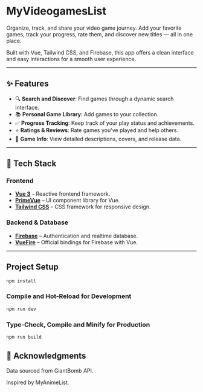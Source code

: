 # MyVideogamesList

Organize, track, and share your video game journey. Add your favorite games, track your progress, rate them, and discover new titles — all in one place.

Built with Vue, Tailwind CSS, and Firebase, this app offers a clean interface and easy interactions for a smooth user experience.

---

## ✨ Features

- 🔍 **Search and Discover**: Find games through a dynamic search interface.
- 📚 **Personal Game Library**: Add games to your collection.
- ✅ **Progress Tracking**: Keep track of your play status and achievements.
- ⭐ **Ratings & Reviews**: Rate games you've played and help others.
- 📄 **Game Info**: View detailed descriptions, covers, and release data.

---

## 🚀 Tech Stack

### Frontend
- [**Vue 3**](https://vuejs.org/) – Reactive frontend framework.
- [**PrimeVue**](https://primevue.org/) – UI component library for Vue.
- [**Tailwind CSS**](https://tailwindcss.com/) – CSS framework for responsive design.

### Backend & Database
- [**Firebase**](https://firebase.google.com/) – Authentication and realtime database.
- [**VueFire**](https://vuefire.vuejs.org/guide/getting-started.html) – Official bindings for Firebase with Vue.

---

## Project Setup

```sh
npm install
```

### Compile and Hot-Reload for Development

```sh
npm run dev
```

### Type-Check, Compile and Minify for Production

```sh
npm run build
```

## 🙌 Acknowledgments
Data sourced from GiantBomb API.

Inspired by MyAnimeList.